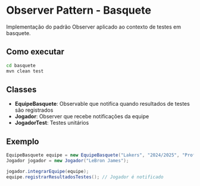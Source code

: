 # Observer Pattern - Basquete

Implementação do padrão Observer aplicado ao contexto de testes em basquete.

## Como executar

```bash
cd basquete
mvn clean test
```

## Classes

- **EquipeBasquete**: Observable que notifica quando resultados de testes são registrados
- **Jogador**: Observer que recebe notificações da equipe
- **JogadorTest**: Testes unitários

## Exemplo

```java
EquipeBasquete equipe = new EquipeBasquete("Lakers", "2024/2025", "Profissional", "Teste Físico");
Jogador jogador = new Jogador("LeBron James");

jogador.integrarEquipe(equipe);
equipe.registrarResultadosTestes(); // Jogador é notificado
```
